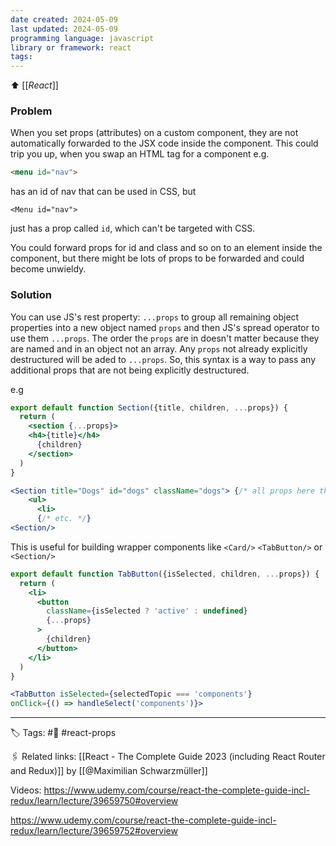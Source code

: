 ```yaml
---
date created: 2024-05-09
last updated: 2024-05-09
programming language: javascript
library or framework: react
tags: 
---
```

⬆ [[_React_]]

### Problem
When you set props (attributes) on a custom component, they are not automatically forwarded to the JSX code inside the component. This could trip you up, when you swap an HTML tag for a component e.g.
```html
<menu id="nav"> 
```
has an id of nav that can be used in CSS, but
```JSX
<Menu id="nav">
```
just has a prop called `id`, which can't be targeted with CSS.

You could forward props for id and class and so on to an element inside the component, but there might be lots of props to be forwarded and could become unwieldy.

### Solution
You can use JS's rest property: `...props` to group all remaining object properties into a new object named `props` and then JS's spread operator to use them `...props`.  The order the `props` are in doesn't matter because they are named and in an object not an array. Any `props` not already  explicitly destructured will be aded to `...props`. So, this syntax is a way to pass any additional props that are not being explicitly destructured.

e.g
```jsx
export default function Section({title, children, ...props}) {
  return (
    <section {...props}>
    <h4>{title}</h4>
      {children}
    </section>
  )
}
```

```jsx
<Section title="Dogs" id="dogs" className="dogs"> {/* all props here that are not extracted like x, y and children are merged in to the props object and added to the <nav> tag in the code snippet above tis one  */}
    <ul>
      <li>
      {/* etc. */}
<Section/> 
```

This is useful for building wrapper components like `<Card/>` `<TabButton/>` or `<Section/>`

```jsx
export default function TabButton({isSelected, children, ...props}) {
  return (
    <li>
      <button
        className={isSelected ? 'active' : undefined}
        {...props}
      >
        {children}
      </button>
    </li>
  )
}
```

```jsx
<TabButton isSelected={selectedTopic === 'components'}
onClick={() => handleSelect('components')}>
```

---
🏷 Tags: #🌱 #react-props

🖇 Related links:
[[React - The Complete Guide 2023 (including React Router and Redux)]] by [[@Maximilian Schwarzmüller]]

Videos: https://www.udemy.com/course/react-the-complete-guide-incl-redux/learn/lecture/39659750#overview

https://www.udemy.com/course/react-the-complete-guide-incl-redux/learn/lecture/39659752#overview

